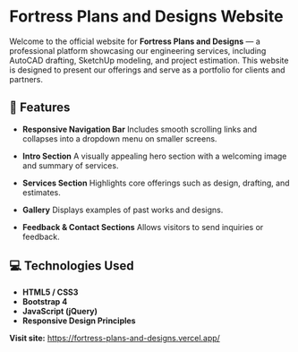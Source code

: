 # Fortress Plans and Designs Website

Welcome to the official website for **Fortress Plans and Designs** — a professional platform showcasing our engineering services, including AutoCAD drafting, SketchUp modeling, and project estimation. This website is designed to present our offerings and serve as a portfolio for clients and partners.

## 📌 Features

* **Responsive Navigation Bar**
  Includes smooth scrolling links and collapses into a dropdown menu on smaller screens.

* **Intro Section**
  A visually appealing hero section with a welcoming image and summary of services.

* **Services Section**
  Highlights core offerings such as design, drafting, and estimates.

* **Gallery**
  Displays examples of past works and designs.

* **Feedback & Contact Sections**
  Allows visitors to send inquiries or feedback.

## 💻 Technologies Used

* **HTML5 / CSS3**
* **Bootstrap 4**
* **JavaScript (jQuery)**
* **Responsive Design Principles**

**Visit site:** https://fortress-plans-and-designs.vercel.app/ 
